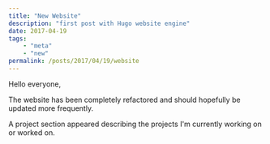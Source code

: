 ```yaml
---
title: "New Website"
description: "first post with Hugo website engine"
date: 2017-04-19
tags:
    - "meta"
    - "new"
permalink: /posts/2017/04/19/website
---
```


Hello everyone,

The website has been completely refactored and should hopefully be updated more frequently.

A project section appeared describing the projects I'm currently working on or worked on.
